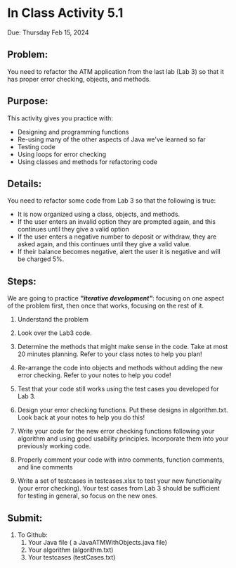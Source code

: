 # In Class Activity 5.1
Due: Thursday Feb 15, 2024

## Problem: 
You need to refactor the ATM application from the last lab (Lab 3) so that it has proper error checking, objects, and methods.

## Purpose: 
This activity gives you practice with:
* Designing and programming functions
* Re-using many of the other aspects of Java we've learned so far
* Testing code
* Using loops for error checking
* Using classes and methods for refactoring code

## Details:
You need to refactor some code from Lab 3 so that the following is true:
* It is now organized using a class, objects, and methods.
* If the user enters an invalid option they are prompted again, and this continues until they give a valid option
* If the user enters a negative number to deposit or withdraw, they are asked again, and this continues until they give a valid value.
* If their balance becomes negative, alert the user it is negative and will be charged 5%.

## Steps:
We are going to practice _**"iterative development"**_: focusing on one aspect of the problem first, then once that works, focusing on the rest of it.

1. Understand the problem
2. Look over the Lab3 code.
3. Determine the methods that might make sense in the code. Take at most 20 minutes planning. Refer to your class notes to help you plan!
4. Re-arrange the code into objects and methods without adding the new error checking. Refer to your notes to help you code!
5. Test that your code still works using the test cases you developed for Lab 3.

6. Design your error checking functions. Put these designs in algorithm.txt. Look back at your notes to help you do this!
8. Write your code for the new error checking functions following your algorithm and using good usability principles. Incorporate them into your previously working code.
9. Properly comment your code with intro comments, function comments, and line comments
10. Write a set of testcases in testcases.xlsx to test your new functionality (your error checking). Your test cases from Lab 3 should be sufficient for testing in general, so focus on the new ones.



## Submit:
1. To Github:
    1. Your Java file ( a JavaATMWithObjects.java file)
    2. Your algorithm (algorithm.txt)
    3. Your testcases (testCases.txt)
       



